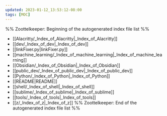 ```yaml
---
updated: 2023-01-12_13:53:12-08:00
tags: [MOC]
---
```

%% Zoottelkeeper: Beginning of the autogenerated index file list  %%
-  [[Alacritty/_Index_of_Alacritty|_Index_of_Alacritty]]
-  [[dev/_Index_of_dev|_Index_of_dev]]
-  [[linkFixer.py|linkFixer.py]]
-  [[machine_learning/_Index_of_machine_learning|_Index_of_machine_learning]]
-  [[Obsidian/_Index_of_Obsidian|_Index_of_Obsidian]]
-  [[public_dev/_Index_of_public_dev|_Index_of_public_dev]]
-  [[Python/_Index_of_Python|_Index_of_Python]]
-  [[README|README]]
-  [[shell/_Index_of_shell|_Index_of_shell]]
-  [[sublime/_Index_of_sublime|_Index_of_sublime]]
-  [[tools/_Index_of_tools|_Index_of_tools]]
-  [[z/_Index_of_z|_Index_of_z]]
%% Zoottelkeeper: End of the autogenerated index file list  %%
